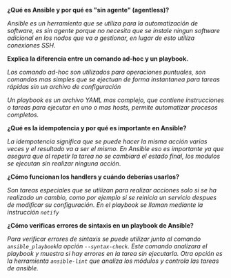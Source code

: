 **¿Qué es Ansible y por qué es "sin agente" (agentless)?**  

_Ansible es un herramienta que se utiliza para la automatización de software, es sin agente porque no necesita que se instale ningun software adicional en los nodos que va a gestionar, en lugar de esto utiliza conexiones SSH_.

**Explica la diferencia entre un comando ad-hoc y un playbook.**

_Los comando ad-hoc son utilizados para operaciones puntuales, son comandos mas simples que se ejectuan de forma instantanea para tareas rápidas sin un archivo de configuración_

_Un playbook es un archivo YAML mas complejo, que contiene instrucciones o tareas para ejecutar en uno o mas hosts, permite automatizar procesos completos._

**¿Qué es la idempotencia y por qué es importante en Ansible?**

_La idempotencia significa que se puede hacer la misma acción varias veces y el resultado va a ser el mismo. En Ansible eso es importante ya que asegura que al repetir la tarea no se cambiará el estado final, los modulos se ejecutan sin realizar ninguna acción_.

**¿Cómo funcionan los handlers y cuándo deberías usarlos?**

_Son tareas especiales que se utilizan para realizar acciones solo si se ha realizado un cambio, como por ejemplo si se reinicia un servicio despues de modificar su configuración. En el playbook se llaman mediante la instrucción `notify`_

**¿Cómo verificas errores de sintaxis en un playbook de Ansible?**

_Para verificar errores de sintaxis se puede utilizar junto al comando `ansible_playbook`la opción `--syntax-check`. Este comando analizara el playbook y muestra si hay errores en la tarea sin ejecutarla.
Otra opción es la herramienta `ansible-lint` que analiza los módulos y controla las tareas de ansible._
